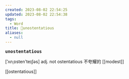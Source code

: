 ```yaml
---
created: 2023-08-02 22:54:25
updated: 2023-08-02 22:54:38
tags:
  - Word
title: 📖unostentatious
aliases:
  - null
---
```


<pre><strong>unostentatious</strong></pre>
['ʌnˌɒsten'teɪʃəs]
adj. not ostentatious 不夸耀的
[[modest]]

[[ostentatious]]